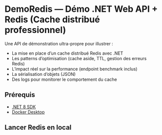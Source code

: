 # DemoRedis — Démo .NET Web API + Redis (Cache distribué professionnel)

Une API de démonstration ultra-propre pour illustrer :
- La mise en place d’un cache distribué Redis avec .NET
- Les patterns d’optimisation (cache aside, TTL, gestion des erreurs Redis)
- L’impact réel sur la performance (endpoint benchmark inclus)
- La sérialisation d’objets (JSON)
- Des logs pour monitorer le comportement du cache

## Prérequis

- [.NET 8 SDK](https://dotnet.microsoft.com/download)
- [Docker Desktop](https://www.docker.com/products/docker-desktop)

## Lancer Redis en local
